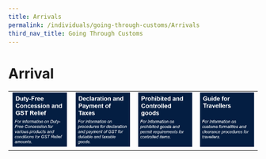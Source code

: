 ```yaml
---
title: Arrivals
permalink: /individuals/going-through-customs/Arrivals
third_nav_title: Going Through Customs
---
```


# Arrival 

|   |   |   |   |
|---|---|---|---|
|[![](/images/A1.png)](https://singapore-customs-staging.netlify.com/individuals/0a1-duty-free-concession-and-gst-relief)   | [![](/images/A2.png)](https://singapore-customs-staging.netlify.com/individuals/0a2-declaration-and-payment-of-taxes)  |  [![](/images/A3.png)](https://singapore-customs-staging.netlify.com/individuals/0a3-prohibited-and-controlled-goods) | [![](/images/A4.png)](https://singapore-customs-staging.netlify.com/individuals/0a4-arrival-guide-for-travellers) | 
    


  
 
  

